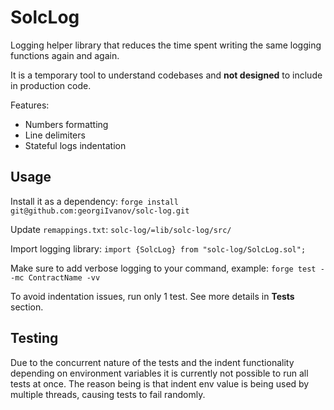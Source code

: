 # SolcLog

Logging helper library that reduces the time spent writing the same logging functions again and again.

It is a temporary tool to understand codebases and **not designed** to include in production code.

Features:
- Numbers formatting
- Line delimiters
- Stateful logs indentation

## Usage

Install it as a dependency:
`forge install git@github.com:georgiIvanov/solc-log.git`

Update `remappings.txt`:
`solc-log/=lib/solc-log/src/`

Import logging library:
`import {SolcLog} from "solc-log/SolcLog.sol";`

Make sure to add verbose logging to your command, example:
`forge test --mc ContractName -vv`

To avoid indentation issues, run only 1 test. See more details in **Tests** section.

## Testing

Due to the concurrent nature of the tests and the indent functionality depending on environment variables it is currently not possible to run all tests at once. The reason being is that indent env value is being used by multiple threads, causing tests to fail randomly.
